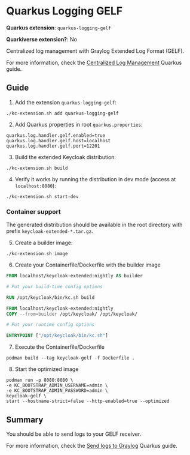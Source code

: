 # Quarkus Logging GELF

**Quarkus extension**: `quarkus-logging-gelf`

**Quarkiverse extension?**: No

Centralized log management with Graylog Extended Log Format (GELF).

For more information, check the [Centralized Log Management](https://quarkus.io/guides/centralized-log-management)
Quarkus guide.

## Guide

1. Add the extension `quarkus-logging-gelf`:

```shell
./kc-extension.sh add quarkus-logging-gelf
```

2. Add Quarkus properties in root `quarkus.properties`:

```properties
quarkus.log.handler.gelf.enabled=true
quarkus.log.handler.gelf.host=localhost
quarkus.log.handler.gelf.port=12201
```

3. Build the extended Keycloak distribution:

```shell
./kc-extension.sh build
```

4. Verify it works by running the distribution in dev mode (access at `localhost:8080`):

```shell
./kc-extension.sh start-dev
```

### Container support

The generated distribution should be available in the root directory with prefix `keycloak-extended-*.tar.gz`.

5. Create a builder image:

```shell
./kc-extension.sh image
```

6. Create your Containerfile/Dockerfile with the builder image

```Dockerfile
FROM localhost/keycloak-extended:nightly AS builder

# Put your build-time config options

RUN /opt/keycloak/bin/kc.sh build

FROM localhost/keycloak-extended:nightly
COPY --from=builder /opt/keycloak/ /opt/keycloak/

# Put your runtime config options

ENTRYPOINT ["/opt/keycloak/bin/kc.sh"]
```

7. Execute the Containerfile/Dockerfile

```shell
podman build --tag keycloak-gelf -f Dockerfile .
```

8. Start the optimized image

```shell
podman run -p 8080:8080 \
-e KC_BOOTSTRAP_ADMIN_USERNAME=admin \
-e KC_BOOTSTRAP_ADMIN_PASSWORD=admin \
keycloak-gelf \
start --hostname-strict=false --http-enabled=true --optimized
```

## Summary

You should be able to send logs to your GELF receiver.

For more information, check
the [Send logs to Graylog](https://quarkus.io/guides/centralized-log-management#send-logs-to-graylog) Quarkus guide.